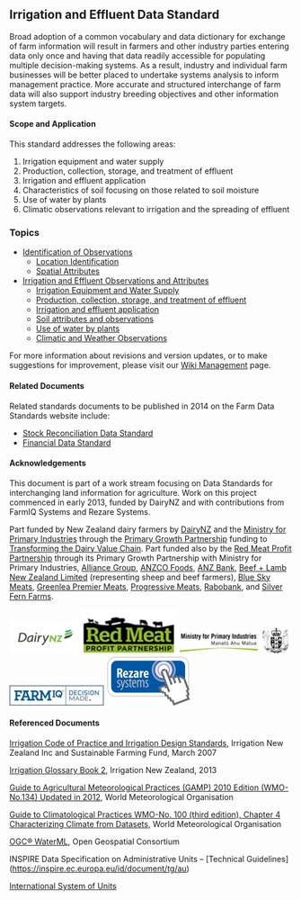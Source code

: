 ## Irrigation and Effluent Data Standard 

Broad adoption of a common vocabulary and data dictionary for exchange of farm information will result in farmers and other industry parties entering data only once and having that data readily accessible for populating multiple decision-making systems. As a result, industry and individual farm businesses will be better placed to undertake systems analysis to inform management practice. More accurate and structured interchange of farm data will also support industry breeding objectives and other information system targets.

#### Scope and Application

This standard addresses the following areas:

1.	Irrigation equipment and water supply
2.	Production, collection, storage, and treatment of effluent
3.	Irrigation and effluent application
4.	Characteristics of soil focusing on those related to soil moisture
5.	Use of water by plants
6.	Climatic observations relevant to irrigation and the spreading of effluent

### Topics
* [Identification of Observations](IEDS_Identification-of-Observations.md)
  * [Location Identification](IEDS_Identification-of-Observations.md#Location-Identification)
  * [Spatial Attributes](IEDS_Identification-of-Observations.md#Spatial-Attributes)
* [Irrigation and Effluent Observations and Attributes](IEDS_Irrigation-and-Effluent-Observations-and-Attributes.md)
  * [Irrigation Equipment and Water Supply](IEDS_Irrigation-and-Effluent-Observations-and-Attributes.md#Irrigation-Equipment-and-Water-Supply)
  * [Production, collection, storage, and treatment of effluent](IEDS_Irrigation-and-Effluent-Observations-and-Attributes.md#Production,-collection,-storage,-and-treatment-of-effluent)
  * [Irrigation and effluent application](IEDS_Irrigation-and-Effluent-Observations-and-Attributes.md#Irrigation-and-effluent-application)
  * [Soil attributes and observations](IEDS_Irrigation-and-Effluent-Observations-and-Attributes.md#Soil-attributes-and-observations)
  * [Use of water by plants](IEDS_Irrigation-and-Effluent-Observations-and-Attributes.md#Use-of-water-by-plants)
  * [Climatic and Weather Observations](IEDS_Irrigation-and-Effluent-Observations-and-Attributes.md#Climatic-and-Weather-Observations)

For more information about revisions and version updates, or to make suggestions for improvement, please visit our [Wiki Management](EDS_Wiki-Management.md) page.

#### Related Documents

Related standards documents to be published in 2014 on the Farm Data Standards website include:
* [Stock Reconciliation Data Standard](https://github.com/Datalinker-Org/Farm-Data-Standards/blob/master/Stock%20Reconciliation/README.md)
* [Financial Data Standard](https://github.com/Datalinker-Org/Farm-Data-Standards/blob/master/Financial%20Data%20Standard/README.md)

#### Acknowledgements

This document is part of a work stream focusing on Data Standards for interchanging land information for agriculture. Work on this project commenced in early 2013, funded by DairyNZ and with contributions from FarmIQ Systems and Rezare Systems. 

Part funded by New Zealand dairy farmers by [DairyNZ](https://www.dairynz.co.nz/) and the [Ministry for Primary Industries](https://www.mpi.govt.nz/) through the [Primary Growth Partnership](https://www.mpi.govt.nz/funding-and-programmes/sustainable-food-and-fibre-futures/primary-growth-partnership/) funding to [Transforming the Dairy Value Chain](https://www.mpi.govt.nz/funding-and-programmes/sustainable-food-and-fibre-futures/primary-growth-partnership/completed-pgp-programmes/transforming-the-dairy-value-chain/). Part funded also by the [Red Meat Profit Partnership](https://www.rmpp.co.nz/) through its Primary Growth Partnership with Ministry for Primary Industries, [Alliance Group](https://www.alliance.co.nz/), [ANZCO Foods](https://anzcofoods.com/), [ANZ Bank](https://www.anz.com.au/personal/), [Beef + Lamb New Zealand Limited](https://beeflambnz.com/) (representing sheep and beef farmers), [Blue Sky Meats](https://bluesky.co.nz/), [Greenlea Premier Meats](https://www.greenlea.co.nz/), [Progressive Meats](https://www.progressivemeats.co.nz/), [Rabobank](https://www.rabobank.com/), and [Silver Fern Farms](https://www.silverfernfarms.com/). 

![DairyNZLogo](https://github.com/Datalinker-Org/Farm-Data-Standards/blob/master/Images/DairyNZ.png)
![RMPPLogo](https://github.com/Datalinker-Org/Farm-Data-Standards/blob/master/Images/RMPP.png)
![MPILogo](https://github.com/Datalinker-Org/Farm-Data-Standards/blob/master/Images/MPI.png)
![FARMIQLogo](https://github.com/Datalinker-Org/Farm-Data-Standards/blob/master/Images/FarmIQ.png)
![RezareSystemsLogo](https://github.com/Datalinker-Org/Farm-Data-Standards/blob/master/Images/RezareSystems.png)

#### Referenced Documents 
[Irrigation Code of Practice and Irrigation Design Standards](http://www.noic.co.nz/files/Irrigation-design-COP.pdf), Irrigation New Zealand Inc and Sustainable Farming Fund, March 2007

[Irrigation Glossary Book 2](http://irrigationnz.co.nz/product/irrigation-glossary/), Irrigation New Zealand, 2013

[Guide to Agricultural Meteorological Practices (GAMP) 2010 Edition (WMO-No.134) Updated in 2012](http://www.wmo.int/pages/prog/wcp/agm/gamp/gamp_en.php), World Meteorological Organisation 

[Guide to Climatological Practices WMO-No. 100 (third edition), Chapter 4 Characterizing Climate from Datasets](http://www.wmo.int/pages/prog/wcp/ccl/guide/documents/english/WMO_100_en-chap4.pdf), World Meteorological Organisation

[OGC® WaterML](http://www.opengeospatial.org/standards/waterml), Open Geospatial Consortium

INSPIRE Data Specification on Administrative Units – [Technical Guidelines] (https://inspire.ec.europa.eu/id/document/tg/au)

[International System of Units](https://en.wikipedia.org/wiki/International_System_of_Units)

